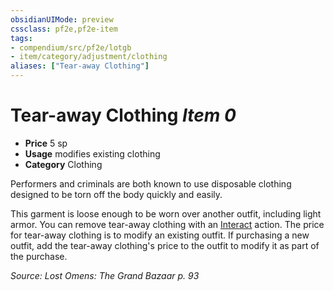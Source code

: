 ```yaml
---
obsidianUIMode: preview
cssclass: pf2e,pf2e-item
tags:
- compendium/src/pf2e/lotgb
- item/category/adjustment/clothing
aliases: ["Tear-away Clothing"]
---
```

# Tear-away Clothing *Item 0*  

- **Price** 5 sp
- **Usage** modifies existing clothing
- **Category** Clothing

Performers and criminals are both known to use disposable clothing designed to be torn off the body quickly and easily.

This garment is loose enough to be worn over another outfit, including light armor. You can remove tear-away clothing with an [Interact](rules/actions/interact.md) action. The price for tear-away clothing is to modify an existing outfit. If purchasing a new outfit, add the tear-away clothing's price to the outfit to modify it as part of the purchase.

*Source: Lost Omens: The Grand Bazaar p. 93*